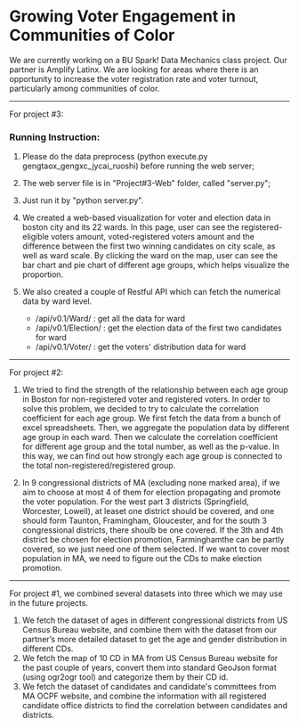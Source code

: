 # Growing Voter Engagement in Communities of Color
We are currently working on a BU Spark! Data Mechanics class project. Our partner is Amplify Latinx. We are looking for areas where there is an opportunity to increase the voter registration rate and voter turnout, particularly among communities of color.


-----

For project #3:

### Running Instruction: 

1. Please do the data preprocess (python execute.py gengtaox_gengxc_jycai_ruoshi) before running the web server;
2. The web server file is in "Project#3-Web" folder, called "server.py";
3. Just run it by "python server.py".

1. We created a web-based visualization for voter and election data in boston city and its 22 wards.
In this page, user can see the registered-eligible voters amount, voted-registered voters amount and the difference between the first two winning candidates on city scale, as well as ward scale.
By clicking the ward on the map, user can see the bar chart and pie chart of different age groups, which helps visualize the proportion.

2. We also created a couple of Restful API which can fetch the numerical data by ward level. 

    - /api/v0.1/Ward/<id> : get all the data for ward <id>
    - /api/v0.1/Election/<id> : get the election data of the first two candidates for ward <id>
    - /api/v0.1/Voter/<id> : get the voters' distribution data for ward <id>

-----

For project #2:

1. We tried to find the strength of the relationship between each age group in Boston for non-registered voter and registered voters. In order to solve this problem, we decided to try to calculate the correlation coefficient for each age group. We first fetch the data from a bunch of excel spreadsheets. Then, we aggregate the population data by different age group in each ward. Then we calculate the correlation coefficient for different age group and the total number, as well as the p-value. In this way, we can find out how strongly each age group is connected to the total non-registered/registered group.

2. In 9 congressional districts of MA (excluding none marked area), if we aim to choose at most 4 of them for election propagating and promote the voter population. For the west part 3 districts (Springfield, Worcester, Lowell), at leaset one 
district should be covered, and one should form Taunton, Framingham, Gloucester, and for the south 3 congressional districts, there shoulb be one covered. If the 3th and 4th district be chosen for election promotion, Farminghamthe can be partly covered, so we just need one of them selected. If we want to cover most population in MA, we need to figure out the CDs to make election promotion.

-----

For project #1, we combined several datasets into three which we may use in the future projects. 

1. We fetch the dataset of ages in different congressional districts from US Census Bureau website, and combine them with the dataset from our partner’s more detailed dataset to get the age and gender distribution in different CDs.
2. We fetch the map of 10 CD in MA from US Census Bureau website for the past couple of years, convert them into standard GeoJson format (using ogr2ogr tool) and categorize them by their CD id.
3. We fetch the dataset of candidates and candidate's committees from MA OCPF website, and combine the information with all registered candidate office districts to find the correlation between candidates and districts.
